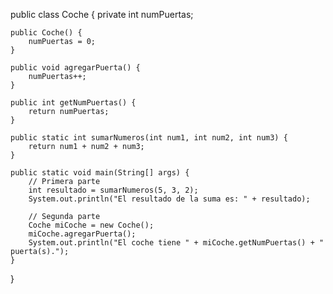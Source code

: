 
public class Coche {
    private int numPuertas;

    public Coche() {
        numPuertas = 0;
    }

    public void agregarPuerta() {
        numPuertas++;
    }

    public int getNumPuertas() {
        return numPuertas;
    }

    public static int sumarNumeros(int num1, int num2, int num3) {
        return num1 + num2 + num3;
    }

    public static void main(String[] args) {
        // Primera parte
        int resultado = sumarNumeros(5, 3, 2);
        System.out.println("El resultado de la suma es: " + resultado);

        // Segunda parte
        Coche miCoche = new Coche();
        miCoche.agregarPuerta();
        System.out.println("El coche tiene " + miCoche.getNumPuertas() + " puerta(s).");
    }
}
